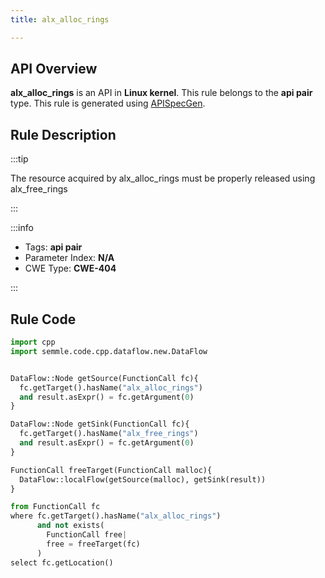 ```yaml
---
title: alx_alloc_rings

---
```



## API Overview
**alx_alloc_rings** is an API in **Linux kernel**. This rule belongs to the **api pair** type. This rule is generated using [APISpecGen](../../tools/APISpecGen).
## Rule Description

:::tip

The resource acquired by alx_alloc_rings must be properly released using alx_free_rings

:::

:::info

- Tags: **api pair**
- Parameter Index: **N/A**
- CWE Type: **CWE-404**

:::

## Rule Code
```python
import cpp
import semmle.code.cpp.dataflow.new.DataFlow


DataFlow::Node getSource(FunctionCall fc){
  fc.getTarget().hasName("alx_alloc_rings")
  and result.asExpr() = fc.getArgument(0)
}

DataFlow::Node getSink(FunctionCall fc){
  fc.getTarget().hasName("alx_free_rings")
  and result.asExpr() = fc.getArgument(0)
}

FunctionCall freeTarget(FunctionCall malloc){
  DataFlow::localFlow(getSource(malloc), getSink(result))
}

from FunctionCall fc
where fc.getTarget().hasName("alx_alloc_rings")
      and not exists(
        FunctionCall free| 
        free = freeTarget(fc)
      )
select fc.getLocation()

    
```